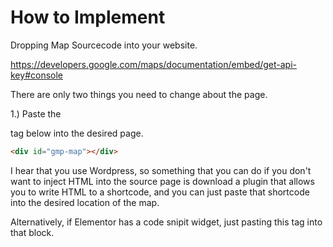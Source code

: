 # How to Implement
 Dropping Map Sourcecode into your website.

https://developers.google.com/maps/documentation/embed/get-api-key#console

There are only two things you need to change about the page.

1.) Paste the <div> tag below into the desired page.

```html
<div id="gmp-map"></div>
```

I hear that you use Wordpress, so something that you can do if you don't want to inject HTML into the source page is download a plugin that allows you to write HTML to a shortcode, and you can just paste that shortcode into the desired location of the map.

Alternatively, if Elementor has a code snipit widget, just pasting this tag into that block.